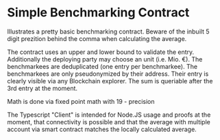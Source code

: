 # Simple Benchmarking Contract
Illustrates a pretty basic benchmarking contract.
Beware of the inbuilt 5 digit prezition behind the comma when calculating the average.

The contract uses an upper and lower bound to validate the entry. Additionally the deploying party may choose an unit (i.e. Mio. €).
The benchmarkees are deduplicated (one entry per benchmarkee).
The benchmarkees are only pseudonymized by their address. Their entry is clearly visible via any Blockchain explorer.
The sum is queriable after the 3rd entry at the moment.

Math is done via fixed point math with 19 - precision

The Typescript "Client" is intended for Node.JS usage and proofs at the moment, that connectivity is possible and that the average with multiple account via smart contract matches the locally calculated average.